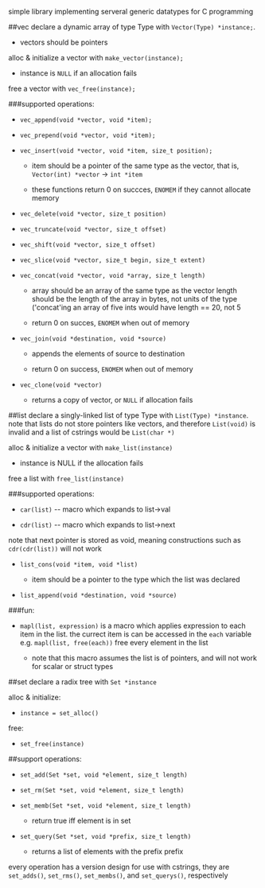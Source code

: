simple library implementing serveral generic datatypes for C programming

##vec
declare a dynamic array of type Type with `Vector(Type) *instance;`.

- vectors should be pointers

alloc & initialize a vector with `make_vector(instance);`

- instance is `NULL` if an allocation fails

free a vector with `vec_free(instance);`

###supported operations:

- `vec_append(void *vector, void *item);`

- `vec_prepend(void *vector, void *item);`

- `vec_insert(void *vector, void *item, size_t position);`

	- item should be a pointer of the same type as the vector,
	that is, `Vector(int) *vector` -> `int *item`

	- these functions return 0 on succces, `ENOMEM` if they cannot allocate memory

- `vec_delete(void *vector, size_t position)`

- `vec_truncate(void *vector, size_t offset)`

- `vec_shift(void *vector, size_t offset)`

- `vec_slice(void *vector, size_t begin, size_t extent)`
	
- `vec_concat(void *vector, void *array, size_t length)`

	- array should be an array of the same type as the vector
	length should be the length of the array in bytes, not units
	of the type ('concat'ing an array of five ints would have
	length == 20, not 5

	- return 0 on succes, `ENOMEM` when out of memory

- `vec_join(void *destination, void *source)`

	- appends the elements of source to destination

	- return 0 on success, `ENOMEM` when out of memory

- `vec_clone(void *vector)`

	- returns a copy of vector, or `NULL` if allocation fails

##list
declare a singly-linked list of type Type with `List(Type) *instance`.
note that lists do not store pointers like vectors, and therefore
`List(void)` is invalid and a list of cstrings would be `List(char *)`

alloc & initialize a vector with `make_list(instance)`

- instance is NULL if the allocation fails

free a list with `free_list(instance)`

###supported operations:

- `car(list)` -- macro which expands to list-\>val

- `cdr(list)` -- macro which expands to list-\>next

note that next pointer is stored as void, meaning constructions such as
`cdr(cdr(list))` will not work

- `list_cons(void *item, void *list)`

	- item should be a pointer to the type which the list was declared

- `list_append(void *destination, void *source)`

###fun:

- `mapl(list, expression)` is a macro which applies expression to each
item in the list. the currect item is can be accessed in the `each` variable
e.g. `mapl(list, free(each))` free every element in the list

	- note that this macro assumes the list is of pointers, and will not
	work for scalar or struct types

##set
declare a radix tree with `Set *instance`

alloc & initialize:

- `instance = set_alloc()`

free:

- `set_free(instance)`

##support operations:

- `set_add(Set *set, void *element, size_t length)`

- `set_rm(Set *set, void *element, size_t length)`

- `set_memb(Set *set, void *element, size_t length)`

	- return true iff element is in set

- `set_query(Set *set, void *prefix, size_t length)`

	- returns a list of elements with the prefix prefix

every operation has a version design for use with cstrings, they are
`set_adds()`, `set_rms()`, `set_membs()`, and `set_querys()`, respectively
